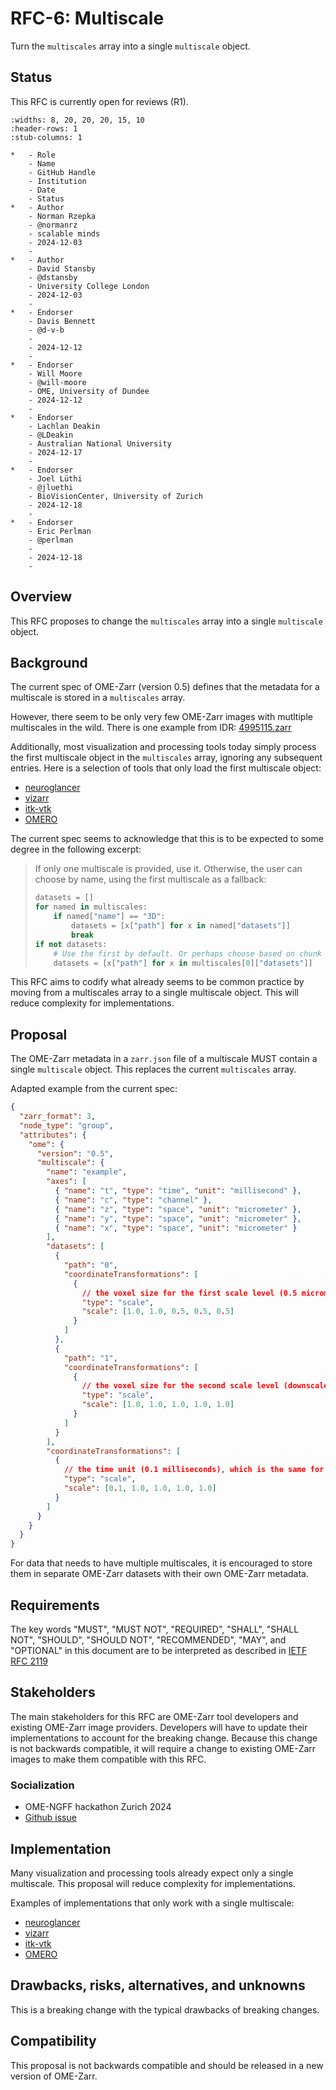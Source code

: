 # RFC-6: Multiscale

Turn the `multiscales` array into a single `multiscale` object.


## Status

This RFC is currently open for reviews (R1).

```{list-table} Record
:widths: 8, 20, 20, 20, 15, 10
:header-rows: 1
:stub-columns: 1

*   - Role
    - Name
    - GitHub Handle
    - Institution
    - Date
    - Status
*   - Author
    - Norman Rzepka
    - @normanrz
    - scalable minds
    - 2024-12-03
    - 
*   - Author
    - David Stansby
    - @dstansby
    - University College London
    - 2024-12-03
    - 
*   - Endorser
    - Davis Bennett
    - @d-v-b
    - 
    - 2024-12-12
    -
*   - Endorser
    - Will Moore
    - @will-moore
    - OME, University of Dundee
    - 2024-12-12
    -
*   - Endorser
    - Lachlan Deakin
    - @LDeakin
    - Australian National University
    - 2024-12-17
    -
*   - Endorser
    - Joel Lüthi
    - @jluethi
    - BioVisionCenter, University of Zurich
    - 2024-12-18
    -
*   - Endorser
    - Eric Perlman
    - @perlman
    - 
    - 2024-12-18
    -
```

## Overview

This RFC proposes to change the `multiscales` array into a single `multiscale` object.

## Background

The current spec of OME-Zarr (version 0.5) defines that the metadata for a multiscale is stored in a `multiscales` array.

However, there seem to be only very few OME-Zarr images with mutltiple multiscales in the wild. There is one example from IDR: [4995115.zarr](https://ome.github.io/ome-ngff-validator/?source=https://uk1s3.embassy.ebi.ac.uk/idr/zarr/v0.4/idr0050A/4995115.zarr)

Additionally, most visualization and processing tools today simply process the first multiscale object in the `multiscales` array, ignoring any subsequent entries. Here is a selection of tools that only load the first multiscale object:

- [neuroglancer](https://github.com/google/neuroglancer/blob/master/src/datasource/zarr/ome.ts#L265-L310)
- [vizarr](https://github.com/hms-dbmi/vizarr/blob/main/src/utils.ts#L88)
- [itk-vtk](https://github.com/Kitware/itk-vtk-viewer/blob/master/src/IO/ZarrMultiscaleSpatialImage.js#L173)
- [OMERO](https://github.com/ome/ZarrReader/issues/44)

The current spec seems to acknowledge that this is to be expected to some degree in the following excerpt:

> If only one multiscale is provided, use it. Otherwise, the user can choose by name, using the first multiscale as a fallback:
> 
> ```python
> datasets = []
> for named in multiscales:
>     if named["name"] == "3D":
>         datasets = [x["path"] for x in named["datasets"]]
>         break
> if not datasets:
>     # Use the first by default. Or perhaps choose based on chunk size.
>     datasets = [x["path"] for x in multiscales[0]["datasets"]]
> ```


This RFC aims to codify what already seems to be common practice by moving from a multiscales array to a single multiscale object. This will reduce complexity for implementations.

## Proposal

The OME-Zarr metadata in a `zarr.json` file of a multiscale MUST contain a single `multiscale` object. This replaces the current `multiscales` array.

Adapted example from the current spec:
```json
{
  "zarr_format": 3,
  "node_type": "group",
  "attributes": {
    "ome": {
      "version": "0.5",
      "multiscale": {
        "name": "example",
        "axes": [
          { "name": "t", "type": "time", "unit": "millisecond" },
          { "name": "c", "type": "channel" },
          { "name": "z", "type": "space", "unit": "micrometer" },
          { "name": "y", "type": "space", "unit": "micrometer" },
          { "name": "x", "type": "space", "unit": "micrometer" }
        ],
        "datasets": [
          {
            "path": "0",
            "coordinateTransformations": [
              {
                // the voxel size for the first scale level (0.5 micrometer)
                "type": "scale",
                "scale": [1.0, 1.0, 0.5, 0.5, 0.5]
              }
            ]
          },
          {
            "path": "1",
            "coordinateTransformations": [
              {
                // the voxel size for the second scale level (downscaled by a factor of 2 -> 1 micrometer)
                "type": "scale",
                "scale": [1.0, 1.0, 1.0, 1.0, 1.0]
              }
            ]
          }
        ],
        "coordinateTransformations": [
          {
            // the time unit (0.1 milliseconds), which is the same for each scale level
            "type": "scale",
            "scale": [0.1, 1.0, 1.0, 1.0, 1.0]
          }
        ]
      }
    }
  }
}
```

For data that needs to have multiple multiscales, it is encouraged to store them in separate OME-Zarr datasets with their own OME-Zarr metadata.


## Requirements

The key words "MUST", "MUST NOT", "REQUIRED", "SHALL", "SHALL NOT", "SHOULD", "SHOULD NOT", "RECOMMENDED", "MAY", and "OPTIONAL" in this document are to be interpreted as described in [IETF RFC 2119](https://tools.ietf.org/html/rfc2119)


## Stakeholders

The main stakeholders for this RFC are OME-Zarr tool developers and existing OME-Zarr image providers. Developers will have to update their implementations to account for the breaking change. Because this change is not backwards compatible, it will require a change to existing OME-Zarr images to make them compatible with this RFC.

### Socialization

* OME-NGFF hackathon Zurich 2024
* [Github issue](https://github.com/ome/ngff/issues/205)

## Implementation

Many visualization and processing tools already expect only a single multiscale.
This proposal will reduce complexity for implementations.

Examples of implementations that only work with a single multiscale:
- [neuroglancer](https://github.com/google/neuroglancer/blob/master/src/datasource/zarr/ome.ts#L265-L310)
- [vizarr](https://github.com/hms-dbmi/vizarr/blob/main/src/utils.ts#L88)
- [itk-vtk](https://github.com/Kitware/itk-vtk-viewer/blob/master/src/IO/ZarrMultiscaleSpatialImage.js#L173)
- [OMERO](https://github.com/ome/ZarrReader/issues/44)

## Drawbacks, risks, alternatives, and unknowns

This is a breaking change with the typical drawbacks of breaking changes. 

## Compatibility

This proposal is not backwards compatible and should be released in a new version of OME-Zarr.
